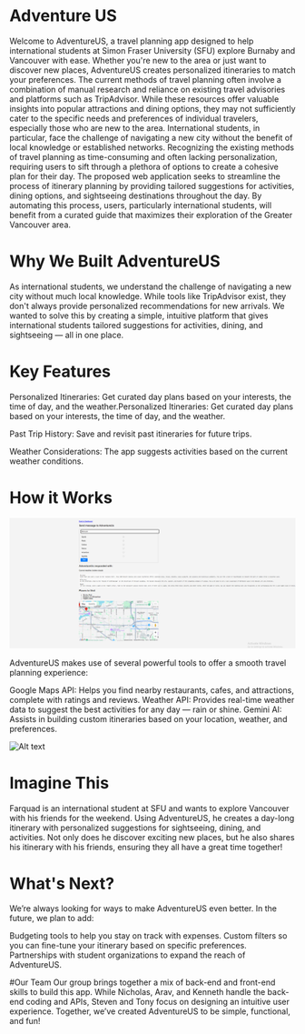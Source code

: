 # Adventure US

Welcome to AdventureUS, a travel planning app designed to help international students at Simon Fraser University (SFU) explore Burnaby and Vancouver with ease. Whether you're new to the area or just want to discover new places, AdventureUS creates personalized itineraries to match your preferences.
The current methods of travel planning often involve a combination of manual research and reliance on existing travel advisories and platforms such as TripAdvisor. While these resources offer valuable insights into popular attractions and dining options, they may not sufficiently cater to the specific needs and preferences of individual travelers, especially those who are new to the area. International students, in particular, face the challenge of navigating a new city without the benefit of local knowledge or established networks.
Recognizing the existing methods of travel planning as time-consuming and often lacking personalization, requiring users to sift through a plethora of options to create a cohesive plan for their day. The proposed web application seeks to streamline the process of itinerary planning by providing tailored suggestions for activities, dining options, and sightseeing destinations throughout the day. By automating this process, users, particularly international students, will benefit from a curated guide that maximizes their exploration of the Greater Vancouver area. 

# Why We Built AdventureUS
As international students, we understand the challenge of navigating a new city without much local knowledge. While tools like TripAdvisor exist, they don't always provide personalized recommendations for new arrivals. We wanted to solve this by creating a simple, intuitive platform that gives international students tailored suggestions for activities, dining, and sightseeing — all in one place.

# Key Features

Personalized Itineraries: Get curated day plans based on your interests, the time of day, and the weather.Personalized Itineraries: Get curated day plans based on your interests, the time of day, and the weather.

Past Trip History: Save and revisit past itineraries for future trips.

Weather Considerations: The app suggests activities based on the current weather conditions.

# How it Works

![Example Usage](./ExampleUsage.PNG)

AdventureUS makes use of several powerful tools to offer a smooth travel planning experience:

Google Maps API: Helps you find nearby restaurants, cafes, and attractions, complete with ratings and reviews.
Weather API: Provides real-time weather data to suggest the best activities for any day — rain or shine.
Gemini AI: Assists in building custom itineraries based on your location, weather, and preferences.

![Alt text](image_url)

# Imagine This

Farquad is an international student at SFU and wants to explore Vancouver with his friends for the weekend. Using AdventureUS, he creates a day-long itinerary with personalized suggestions for sightseeing, dining, and activities. Not only does he discover exciting new places, but he also shares his itinerary with his friends, ensuring they all have a great time together!

# What's Next?

We’re always looking for ways to make AdventureUS even better. In the future, we plan to add:

Budgeting tools to help you stay on track with expenses.
Custom filters so you can fine-tune your itinerary based on specific preferences.
Partnerships with student organizations to expand the reach of AdventureUS.

#Our Team
Our group brings together a mix of back-end and front-end skills to build this app. While Nicholas, Arav, and Kenneth handle the back-end coding and APIs, Steven and Tony focus on designing an intuitive user experience. Together, we’ve created AdventureUS to be simple, functional, and fun!


